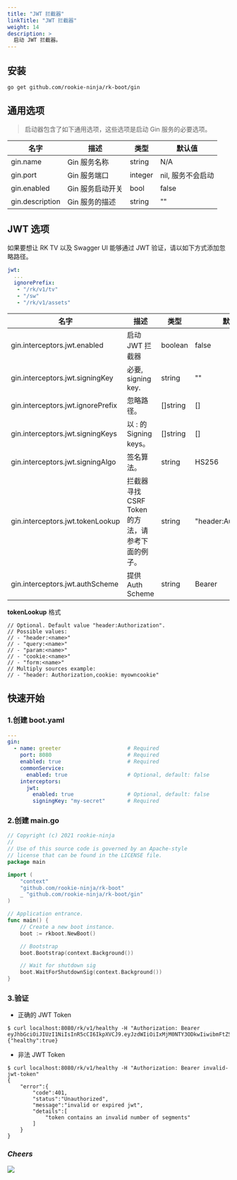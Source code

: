 ```yaml
---
title: "JWT 拦截器"
linkTitle: "JWT 拦截器"
weight: 14
description: >
  启动 JWT 拦截器。
---
```


## 安装
```shell script
go get github.com/rookie-ninja/rk-boot/gin
```

## 通用选项
> 启动器包含了如下通用选项，这些选项是启动 Gin 服务的必要选项。

| 名字 | 描述 | 类型 | 默认值 |
| ------ | ------ | ------ | ------ |
| gin.name | Gin 服务名称 | string | N/A |
| gin.port | Gin 服务端口 | integer | nil, 服务不会启动 |
| gin.enabled | Gin 服务启动开关 | bool | false |
| gin.description | Gin 服务的描述 | string | "" |

## JWT 选项
如果要想让 RK TV 以及 Swagger UI 能够通过 JWT 验证，请以如下方式添加忽略路径。

```yaml
jwt:
  ...
  ignorePrefix:
   - "/rk/v1/tv"
   - "/sw"
   - "/rk/v1/assets"
```

| 名字 | 描述 | 类型 | 默认值 |
| ------ | ------ | ------ | ------ |
| gin.interceptors.jwt.enabled | 启动 JWT 拦截器 | boolean | false |
| gin.interceptors.jwt.signingKey | 必要, signing key. | string | "" |
| gin.interceptors.jwt.ignorePrefix | 忽略路径。 | []string | [] |
| gin.interceptors.jwt.signingKeys | 以 <key>:<value> 的 Signing keys。 | []string | [] |
| gin.interceptors.jwt.signingAlgo | 签名算法。 | string | HS256 |
| gin.interceptors.jwt.tokenLookup | 拦截器寻找 CSRF Token 的方法，请参考下面的例子。 | string | "header:Authorization" |
| gin.interceptors.jwt.authScheme | 提供 Auth Scheme | string | Bearer |

**tokenLookup** 格式

```
// Optional. Default value "header:Authorization".
// Possible values:
// - "header:<name>"
// - "query:<name>"
// - "param:<name>"
// - "cookie:<name>"
// - "form:<name>"
// Multiply sources example:
// - "header: Authorization,cookie: myowncookie"
```

## 快速开始
### 1.创建 boot.yaml
```yaml
---
gin:
  - name: greeter                     # Required
    port: 8080                        # Required
    enabled: true                     # Required
    commonService:
      enabled: true                   # Optional, default: false
    interceptors:
      jwt:
        enabled: true                 # Optional, default: false
        signingKey: "my-secret"       # Required
```

### 2.创建 main.go
```go
// Copyright (c) 2021 rookie-ninja
//
// Use of this source code is governed by an Apache-style
// license that can be found in the LICENSE file.
package main

import (
	"context"
	"github.com/rookie-ninja/rk-boot"
	_ "github.com/rookie-ninja/rk-boot/gin"
)

// Application entrance.
func main() {
	// Create a new boot instance.
	boot := rkboot.NewBoot()

	// Bootstrap
	boot.Bootstrap(context.Background())

	// Wait for shutdown sig
	boot.WaitForShutdownSig(context.Background())
}
```

### 3.验证
- 正确的 JWT Token

```shell script
$ curl localhost:8080/rk/v1/healthy -H "Authorization: Bearer eyJhbGciOiJIUzI1NiIsInR5cCI6IkpXVCJ9.eyJzdWIiOiIxMjM0NTY3ODkwIiwibmFtZSI6IkpvaG4gRG9lIiwiaWF0IjoxNTE2MjM5MDIyfQ.EpM5XBzTJZ4J8AfoJEcJrjth8pfH28LWdjLo90sYb9g"
{"healthy":true}
```

- 非法 JWT Token
```shell script
$ curl localhost:8080/rk/v1/healthy -H "Authorization: Bearer invalid-jwt-token"
{
    "error":{
        "code":401,
        "status":"Unauthorized",
        "message":"invalid or expired jwt",
        "details":[
            "token contains an invalid number of segments"
        ]
    }
}
```

### _**Cheers**_
![](/bootstrapper/user-guide/cheers.png)